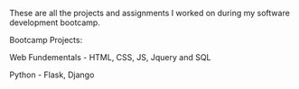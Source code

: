 These are all the projects and assignments I worked on during my software development bootcamp. 

Bootcamp Projects:

Web Fundementals - HTML, CSS, JS, Jquery and SQL

Python - Flask, Django 
